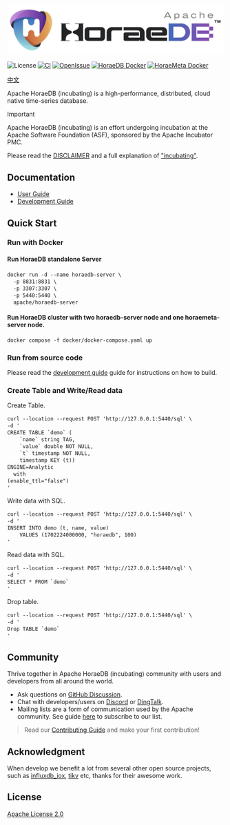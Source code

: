 ![HoraeDB](docs/logo/horaedb-banner-white-small.jpg)

![License](https://img.shields.io/badge/license-Apache--2.0-green.svg)
[![CI](https://github.com/apache/horaedb/actions/workflows/ci.yml/badge.svg)](https://github.com/apache/horaedb/actions/workflows/ci.yml)
[![OpenIssue](https://img.shields.io/github/issues/apache/horaedb)](https://github.com/apache/horaedb/issues)
[![HoraeDB Docker](https://img.shields.io/docker/v/apache/horaedb-server?logo=docker&label=horaedb-server)](https://hub.docker.com/r/apache/horaedb-server)
[![HoraeMeta Docker](https://img.shields.io/docker/v/apache/horaemeta-server?logo=docker&label=horaemeta-server)](https://hub.docker.com/r/apache/horaemeta-server)

[中文](./README-CN.md)

Apache HoraeDB (incubating) is a high-performance, distributed, cloud native time-series database.

> [!IMPORTANT]
> Apache HoraeDB (incubating) is an effort undergoing incubation at the Apache
> Software Foundation (ASF), sponsored by the Apache Incubator PMC.
>
> Please read the [DISCLAIMER](DISCLAIMER) and a full explanation of ["incubating"](https://incubator.apache.org/policy/incubation.html).

## Documentation

- [User Guide](https://horaedb.apache.org/docs/getting-started/)
- [Development Guide](https://horaedb.apache.org/docs/dev/)

## Quick Start

### Run with Docker

#### Run HoraeDB standalone Server

```
docker run -d --name horaedb-server \
  -p 8831:8831 \
  -p 3307:3307 \
  -p 5440:5440 \
  apache/horaedb-server
```

#### Run HoraeDB cluster with two horaedb-server node and one horaemeta-server node.

```
docker compose -f docker/docker-compose.yaml up
```

### Run from source code

Please read the [development guide](https://horaedb.apache.org/docs/dev/compile_run/) guide for instructions on how to build.

### Create Table and Write/Read data
Create Table.

```
curl --location --request POST 'http://127.0.0.1:5440/sql' \
-d '
CREATE TABLE `demo` (
    `name` string TAG,
    `value` double NOT NULL,
    `t` timestamp NOT NULL,
    timestamp KEY (t))
ENGINE=Analytic
  with
(enable_ttl="false")
'
```

Write data with SQL.

```
curl --location --request POST 'http://127.0.0.1:5440/sql' \
-d '
INSERT INTO demo (t, name, value)
    VALUES (1702224000000, "horaedb", 100)
'
```

Read data with SQL.

```
curl --location --request POST 'http://127.0.0.1:5440/sql' \
-d '
SELECT * FROM `demo`
'
```

Drop table.

```
curl --location --request POST 'http://127.0.0.1:5440/sql' \
-d '
Drop TABLE `demo`
'
```


## Community

Thrive together in Apache HoraeDB (incubating) community with users and developers from all around the world.

- Ask questions on [GitHub Discussion](https://github.com/apache/horaedb/discussions).
- Chat with developers/users on [Discord](https://discord.gg/h5r4kVMRYN) or [DingTalk](https://horaedb.apache.org/images/dingtalk.jpg).
- Mailing lists are a form of communication used by the Apache community. See guide [here](http://horaedb.apache.org/community/) to subscribe to our list.

> Read our [Contributing Guide](CONTRIBUTING.md) and make your first contribution!

## Acknowledgment

When develop we benefit a lot from several other open source projects, such as [influxdb_iox](https://github.com/influxdata/influxdb/tree/main), [tikv](https://github.com/tikv/tikv) etc, thanks for their awesome work.

## License

[Apache License 2.0](./LICENSE)
